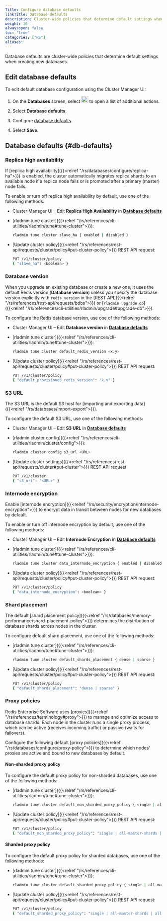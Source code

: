 ```yaml
---
Title: Configure database defaults
linkTitle: Database defaults
description: Cluster-wide policies that determine default settings when creating new databases.
weight: 10
alwaysopen: false
toc: "true"
categories: ["RS"]
aliases: 
---
```


Database defaults are cluster-wide policies that determine default settings when creating new databases.

## Edit database defaults

To edit default database configuration using the Cluster Manager UI:

1. On the **Databases** screen, select <img src="/images/rs/buttons/button-toggle-actions-vertical.png#no-click" alt="Toggle actions button" width="22px"> to open a list of additional actions.

1. Select **Database defaults**.

1. Configure [database defaults](#db-defaults).

1. Select **Save**.

## Database defaults {#db-defaults}

### Replica high availability

If [replica high availability]({{<relref "/rs/databases/configure/replica-ha">}}) is enabled, the cluster automatically migrates replica shards to an available node if a replica node fails or is promoted after a primary (master) node fails.

To enable or turn off replica high availability by default, use one of the following methods:

- Cluster Manager UI – Edit **Replica High Availability** in [**Database defaults**](#edit-database-defaults)

- [rladmin tune cluster]({{<relref "/rs/references/cli-utilities/rladmin/tune#tune-cluster">}}): 
    
    ```sh
    rladmin tune cluster slave_ha { enabled | disabled }
    ```

- [Update cluster policy]({{<relref "/rs/references/rest-api/requests/cluster/policy#put-cluster-policy">}}) REST API request:

    ```sh
    PUT /v1/cluster/policy 
    { "slave_ha": <boolean> }
    ```

### Database version

When you upgrade an existing database or create a new one, it uses the default Redis version (**Database version**) unless you specify the database version explicitly with `redis_version` in the [REST API]({{<relref "/rs/references/rest-api/requests/bdbs">}}) or [`rladmin upgrade db`]({{<relref "/rs/references/cli-utilities/rladmin/upgrade#upgrade-db">}}).

To configure the Redis database version, use one of the following methods:

- Cluster Manager UI – Edit **Database version** in [**Database defaults**](#edit-database-defaults)


- [rladmin tune cluster]({{<relref "/rs/references/cli-utilities/rladmin/tune#tune-cluster">}}): 
    
    ```sh
    rladmin tune cluster default_redis_version <x.y>
    ```

- [Update cluster policy]({{<relref "/rs/references/rest-api/requests/cluster/policy#put-cluster-policy">}}) REST API request:

    ```sh
    PUT /v1/cluster/policy 
    { "default_provisioned_redis_version": "x.y" }
    ```

### S3 URL

The S3 URL is the default S3 host for [importing and exporting data]({{<relref "/rs/databases/import-export">}}).

To configure the default S3 URL, use one of the following methods:

- Cluster Manager UI – Edit **S3 URL** in [**Database defaults**](#edit-database-defaults)

- [rladmin cluster config]({{<relref "/rs/references/cli-utilities/rladmin/cluster/config">}}): 
    
    ```sh
    rladmin cluster config s3_url <URL>
    ```

- [Update cluster settings]({{<relref "/rs/references/rest-api/requests/cluster#put-cluster">}}) REST API request:

    ```sh
    PUT /v1/cluster
    { "s3_url": "<URL>" }
    ```

### Internode encryption

Enable [internode encryption]({{<relref "/rs/security/encryption/internode-encryption">}}) to encrypt data in transit between nodes for new databases by default.

To enable or turn off internode encryption by default, use one of the following methods:

- Cluster Manager UI – Edit **Internode Encryption** in [**Database defaults**](#edit-database-defaults)

- [rladmin tune cluster]({{<relref "/rs/references/cli-utilities/rladmin/tune#tune-cluster">}}): 
    
    ```sh
    rladmin tune cluster data_internode_encryption { enabled | disabled }
    ```

- [Update cluster policy]({{<relref "/rs/references/rest-api/requests/cluster/policy#put-cluster-policy">}}) REST API request:

    ```sh
    PUT /v1/cluster/policy 
    { "data_internode_encryption": <boolean> }
    ```

### Shard placement

The default [shard placement policy]({{<relref "/rs/databases/memory-performance/shard-placement-policy">}}) determines the distribution of database shards across nodes in the cluster.

To configure default shard placement, use one of the following methods:

- [rladmin tune cluster]({{<relref "/rs/references/cli-utilities/rladmin/tune#tune-cluster">}}): 
    
    ```sh
    rladmin tune cluster default_shards_placement { dense | sparse }
    ```

- [Update cluster policy]({{<relref "/rs/references/rest-api/requests/cluster/policy#put-cluster-policy">}}) REST API request:

    ```sh
    PUT /v1/cluster/policy 
    { "default_shards_placement": "dense | sparse" }
    ```

### Proxy policies

Redis Enterprise Software uses [proxies]({{<relref "/rs/references/terminology#proxy">}}) to manage and optimize access to database shards. Each node in the cluster runs a single proxy process, which can be active (receives incoming traffic) or passive (waits for failovers).

Configure the following default [proxy policies]({{<relref "/rs/databases/configure/proxy-policy">}}) to determine which nodes' proxies are active and bound to new databases by default.

#### Non-sharded proxy policy

To configure the default proxy policy for non-sharded databases, use one of the following methods:

- [rladmin tune cluster]({{<relref "/rs/references/cli-utilities/rladmin/tune#tune-cluster">}}): 
    
    ```sh
    rladmin tune cluster default_non_sharded_proxy_policy { single | all-master-shards | all-nodes }
    ```

- [Update cluster policy]({{<relref "/rs/references/rest-api/requests/cluster/policy#put-cluster-policy">}}) REST API request:

    ```sh
    PUT /v1/cluster/policy 
    { "default_non_sharded_proxy_policy": "single | all-master-shards | all-nodes" }
    ```

#### Sharded proxy policy

To configure the default proxy policy for sharded databases, use one of the following methods:

- [rladmin tune cluster]({{<relref "/rs/references/cli-utilities/rladmin/tune#tune-cluster">}}): 
    
    ```sh
    rladmin tune cluster default_sharded_proxy_policy { single | all-master-shards | all-nodes }
    ```

- [Update cluster policy]({{<relref "/rs/references/rest-api/requests/cluster/policy#put-cluster-policy">}}) REST API request:

    ```sh
    PUT /v1/cluster/policy 
    { "default_sharded_proxy_policy": "single | all-master-shards | all-nodes" }
    ```
